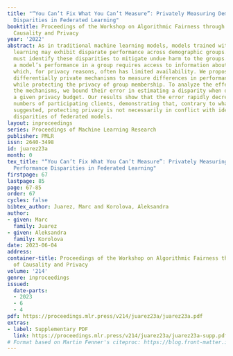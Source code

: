 ```yaml
---
title: "“You Can’t Fix What You Can’t Measure”: Privately Measuring Demographic Performance
  Disparities in Federated Learning"
booktitle: Proceedings of the Workshop on Algorithmic Fairness through the Lens of
  Causality and Privacy
year: '2022'
abstract: As in traditional machine learning models, models trained with federated
  learning may exhibit disparate performance across demographic groups. Model holders
  must identify these disparities to mitigate undue harm to the groups. However, measuring
  a model’s performance in a group requires access to information about group membership
  which, for privacy reasons, often has limited availability. We propose novel locally
  differentially private mechanisms to measure differences in performance across groups
  while protecting the privacy of group membership. To analyze the effectiveness of
  the mechanisms, we bound their error in estimating a disparity when optimized for
  a given privacy budget. Our results show that the error rapidly decreases for realistic
  numbers of participating clients, demonstrating that, contrary to what prior work
  suggested, protecting privacy is not necessarily in conflict with identifying performance
  disparities of federated models.
layout: inproceedings
series: Proceedings of Machine Learning Research
publisher: PMLR
issn: 2640-3498
id: juarez23a
month: 0
tex_title: "“You Can’t Fix What You Can’t Measure”: Privately Measuring Demographic
  Performance Disparities in Federated Learning"
firstpage: 67
lastpage: 85
page: 67-85
order: 67
cycles: false
bibtex_author: Juarez, Marc and Korolova, Aleksandra
author:
- given: Marc
  family: Juarez
- given: Aleksandra
  family: Korolova
date: 2023-06-04
address: 
container-title: Proceedings of the Workshop on Algorithmic Fairness through the Lens
  of Causality and Privacy
volume: '214'
genre: inproceedings
issued:
  date-parts:
  - 2023
  - 6
  - 4
pdf: https://proceedings.mlr.press/v214/juarez23a/juarez23a.pdf
extras:
- label: Supplementary PDF
  link: https://proceedings.mlr.press/v214/juarez23a/juarez23a-supp.pdf
# Format based on Martin Fenner's citeproc: https://blog.front-matter.io/posts/citeproc-yaml-for-bibliographies/
---
```

